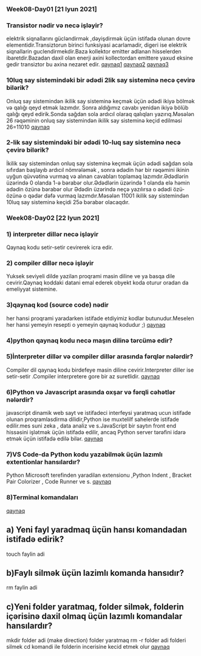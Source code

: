 ### Week08-Day01 [21 Iyun 2021]

### Transistor nədir və necə işləyir?
 elektrik siqnallarını gücləndirmək ,dəyişdirmək üçün istifadə olunan dovre elementidir.Transiztorun birinci funksiyasi acarlamadir, digeri ise elektrik siqnallarin guclendirmekdir.Baza kollektor emitter adlanan hisselerden ibaretdir.Bazadan daxil olan enerji axini kollectordan emittere yaxud eksine gedir transiztor bu axina nezaret edir.
[ qaynaq1](https://elektrikinfo.com/transistor-nedir/)
[ qaynaq2](https://www.youtube.com/watch?v=7ukDKVHnac4)
[qaynaq3](https://www.youtube.com/watch?v=-XHRu54mnbc&t=39s)

### 10luq say sistemindəki bir ədədi 2lik say sisteminə necə çevirə bilərik?
 Onluq say sistemindən ikilik say sisteminə keçmək üçün ədədi ikiyə bölmək və qalığı qeyd etmək lazımdır. Sonra aldığımız cavabı yenidən ikiyə bölüb qalığı qeyd edirik.Sonda sağdan sola ardıcıl olaraq qalıqları yazırıq.Məsələn 26 rəqəminin onluq say sistemindən ikilik say sisteminə keçid edilməsi
26=11010
 [qaynaq](https://www.youtube.com/watch?v=teTrhghcORA)

### 2-lik say sistemindəki bir ədədi 10-luq say sisteminə necə çevirə bilərik?
İkilik  say sistemindən onluq say sisteminə keçmək üçün ədədi sağdan sola sıfırdan başlayıb ardıcıl nömrələmək , sonra ədədin hər bir rəqəmini ikinin uyğun qüvvətinə vurmaq və alınan cavabları toplamaq lazımdır.Ədədlərin üzərində 0 olanda 1-ə bərabər olur.Ədədlərin üzərində 1 olanda elə həmin ədədin özünə bərabər olur Ədədin üzərində neçə yazılırsa o ədədi özü-özünə o qədər dəfə vurmaq lazımdır.Məsələn 11001 ikilik say sistemindən 10luq say sisteminə keçidi 25ə bərabər olacaqdır.



### Week08-Day02 [22 Iyun 2021]

### 1) interpreter dillər necə işləyir
Qaynaq kodu setir-setir cevirerek icra edir.
### 2) compiler dillər necə işləyir
Yuksek seviyeli dilde yazilan proqrami masin diline ve ya basqa dile cevirir.Qaynaq koddaki datani emal ederek obyekt koda oturur oradan da emeliyyat sistemine.
### 3)qaynaq kod (source code) nədir
her hansi proqrami yaradarken istifade etdiyimiz kodlar butunudur.Meselen her hansi yemeyin resepti o yemeyin qaynaq kodudur ;) 
[qaynaq](https://www.youtube.com/watch?v=5JsIfKwJsPY)

### 4)python qaynaq kodu necə maşın dilinə tərcümə edir?

### 5)İnterpreter dillər və compiler dillər arasında fərqlər nələrdir?
Compiler dil qaynaq kodu birdefeye masin diline cevirir.Interpreter diller ise setir-setir .Compiler interpretere gore bir az suretlidir.
[qaynaq](https://www.youtube.com/watch?v=am7vyHCDU14)
### 6)Python və Javascript arasında oxşar və fərqli cəhətlər nələrdir?
javascript dinamik web sayt ve istifadeci interfeysi yaratmaq ucun istifade olunan proqramlasdirma dilidir,Python ise muxtelilf sahelerde istifade edilir.mes suni zeka , data analiz ve s.JavaScript bir saytın front end hissəsini işlətmək üçün istifadə edilir, ancaq Python server tərəfini idarə etmək üçün istifadə edilə bilər.
[qaynaq](https://www.freecodecamp.org/news/python-vs-javascript-what-are-the-key-differences-between-the-two-popular-programming-languages/)

### 7)VS Code-da Python kodu yazabilmək üçün lazımlı extentionlar hansılardır?
Python Microsoft terefinden yaradilan extensionu ,Python Indent , Bracket Pair Colorizer , Code Runner ve s.
[qaynaq](https://www.youtube.com/watch?v=UczGcbqNqUM)

### 8)Terminal komandaları
[qaynaq](https://medium.com/@emrekacan/temel-terminal-komutlar%C4%B1-fe08d7c54bc5)
 ## a) Yeni fayl yaradmaq üçün hansı komandadan istifadə edirik?
touch faylin adi 
## b)Faylı silmək üçün lazimlı komanda hansıdır?
rm faylin adi
## c)Yeni folder yaratmaq, folder silmək, folderin içərisinə daxil olmaq üçün lazımlı komandalar hansılardır?
mkdir folder adi  (make direction) folder yaratmaq
rm -r folder adi  folderi silmek 
cd komandi ile folderin incerisine kecid etmek olur
[qaynaq](https://medium.com/@emrekacan/temel-terminal-komutlar%C4%B1-fe08d7c54bc5)